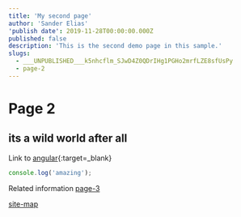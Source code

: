 ```yaml
---
title: 'My second page'
author: 'Sander Elias'
'publish date': 2019-11-28T00:00:00.000Z
published: false
description: 'This is the second demo page in this sample.'
slugs:
  - ___UNPUBLISHED___k5nhcflm_SJwD4Z0QDrIHg1PGHo2mrfLZE8sfUsPy
  - page-2
---
```


# Page 2

## its a wild world after all

Link to [angular](http://angular.io){:target=\_blank}

```typescript
console.log('amazing');
```

Related information [page-3](/blog/page-3)

[site-map](/home)
